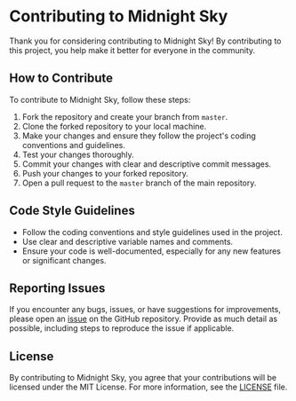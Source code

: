 # Contributing to Midnight Sky

Thank you for considering contributing to Midnight Sky! By contributing to this project, you help make it better for everyone in the community.

## How to Contribute

To contribute to Midnight Sky, follow these steps:

1. Fork the repository and create your branch from `master`.
2. Clone the forked repository to your local machine.
3. Make your changes and ensure they follow the project's coding conventions and guidelines.
4. Test your changes thoroughly.
5. Commit your changes with clear and descriptive commit messages.
6. Push your changes to your forked repository.
7. Open a pull request to the `master` branch of the main repository.

## Code Style Guidelines

- Follow the coding conventions and style guidelines used in the project.
- Use clear and descriptive variable names and comments.
- Ensure your code is well-documented, especially for any new features or significant changes.

## Reporting Issues

If you encounter any bugs, issues, or have suggestions for improvements, please open an [issue](https://github.com/ZeeshanMukhtar1/midnight-sky/issues) on the GitHub repository. Provide as much detail as possible, including steps to reproduce the issue if applicable.

## License

By contributing to Midnight Sky, you agree that your contributions will be licensed under the MIT License. For more information, see the [LICENSE](LICENSE) file.
